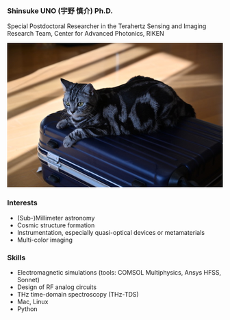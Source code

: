 ### Shinsuke UNO (宇野 慎介) Ph.D.
Special Postdoctoral Researcher in the Terahertz Sensing and Imaging Research Team, Center for Advanced Photonics, RIKEN

![May-chan](May-chan.JPG)

<!--
[Profile](https://shinsukeuno.github.io/profile.html)

[Research](https://shinsukeuno.github.io/research.html)

[Publications](https://shinsukeuno.github.io/publications.html)
-->

### Interests
- (Sub-)Millimeter astronomy
- Cosmic structure formation
- Instrumentation, especially quasi-optical devices or metamaterials
- Multi-color imaging

### Skills
- Electromagnetic simulations (tools: COMSOL Multiphysics, Ansys HFSS, Sonnet)
- Design of RF analog circuits
- THz time-domain spectroscopy (THz-TDS)
- Mac, Linux
- Python
